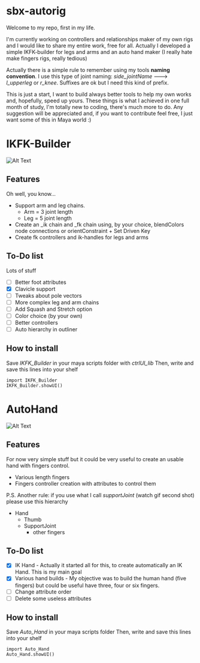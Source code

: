 # sbx-autorig
Welcome to my repo, first in my life.

I'm currently working on controllers and relationships maker of my own rigs and I would like to share my entire work, free for all.
Actually I developed a simple IKFK-builder for legs and arms and an auto hand maker (I really hate make fingers rigs, really tedious)

Actually there is a simple rule to remember using my tools **naming convention**. 
I use this type of joint naming: *side_jointName* ---> *l_upperleg* or *r_knee*. Suffixes are ok but I need this kind of prefix.

This is just a start, I want to build always better tools to help my own works and, hopefully, speed up yours.
These things is what I achieved in one full month of study, I'm totally new to coding, there's much more to do.
Any suggestion will be appreciated and, if you want to contribute feel free, I just want some of this in Maya world :)

# IKFK-Builder

![Alt Text](https://media.giphy.com/media/9oNiWOptNcUAJlf9cG/giphy.gif)
## Features

Oh well, you know...

* Support arm and leg chains.
    * Arm = 3 joint length
    * Leg = 5 joint length
* Create an _ik chain and _fk chain using, by your choice, blendColors node connections or orientConstraint + Set Driven Key
* Create fk controllers and ik-handles for legs and arms

## To-Do list

Lots of stuff

- [ ] Better foot attributes
- [x] Clavicle support
- [ ] Tweaks about pole vectors
- [ ] More complex leg and arm chains
- [ ] Add Squash and Stretch option
- [ ] Color choice (by your own)
- [ ] Better controllers
- [ ] Auto hierarchy in outliner

## How to install
Save *IKFK_Builder* in your maya scripts folder with *ctrlUI_lib*
Then, write and save this lines into your shelf

```
import IKFK_Builder
IKFK_Builder.showUI()
```

# AutoHand
![Alt Text](https://media.giphy.com/media/NYyDRYhQClclSwf4Fh/giphy.gif)
## Features 

For now very simple stuff but it could be very useful to create an usable hand with fingers control.

- Various length fingers
- Fingers controller creation with attributes to control them

P.S. Another rule: if you use what I call _supportJoint_ (watch gif second shot) please use this hierarchy

- Hand
    - Thumb
    - SupportJoint
        - other fingers

## To-Do list

- [x] IK Hand - Actually it started all for this, to create automatically an IK Hand. This is my main goal
- [x] Various hand builds - My objective was to build the human hand (five fingers) but could be useful have three, four or six fingers.
- [ ] Change attribute order
- [ ] Delete some useless attributes

## How to install
Save *Auto_Hand* in your maya scripts folder
Then, write and save this lines into your shelf

```
import Auto_Hand
Auto_Hand.showUI()
```